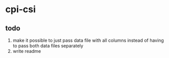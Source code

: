 # cpi-csi

## todo

1. make it possible to just pass data file with all columns instead of having to pass both data files separately
2. write readme

